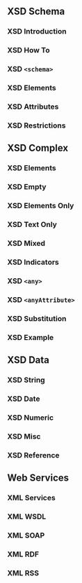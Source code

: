 ## XSD Schema ##
### XSD Introduction ###
### XSD How To ###
### XSD `<schema>` ###
### XSD Elements ###
### XSD Attributes ###
### XSD Restrictions ###

## XSD Complex ##
### XSD Elements ###
### XSD Empty ###
### XSD Elements Only ###
### XSD Text Only ###
### XSD Mixed ###
### XSD Indicators ###
### XSD `<any>` ###
### XSD `<anyAttribute>` ###
### XSD Substitution ###
### XSD Example ###

## XSD Data ##
### XSD String ###
### XSD Date ###
### XSD Numeric ###
### XSD Misc ###
### XSD Reference ###

## Web Services ##
### XML Services ###
### XML WSDL ###
### XML SOAP ###
### XML RDF ###
### XML RSS ###